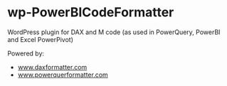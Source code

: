 # wp-PowerBICodeFormatter
WordPress plugin for DAX and M code
(as used in PowerQuery, PowerBI and Excel PowerPivot)

Powered by:
- www.daxformatter.com
- www.powerquerformatter.com